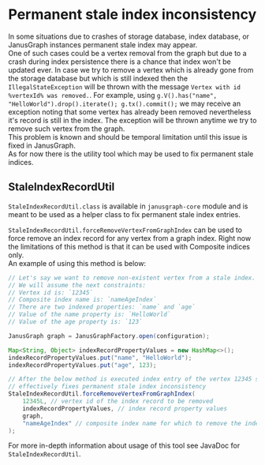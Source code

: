 # Permanent stale index inconsistency

In some situations due to crashes of storage database, index database, or JanusGraph instances 
permanent stale index may appear.  
One of such cases could be a vertex removal from the graph but due to a crash during index persistence 
there is a chance that index won't be updated ever. 
In case we try to remove a vertex which is already gone from the storage database but which is still indexed then 
the `IllegalStateException` will be thrown with the message `Vertex with id %vertexId% was removed.`. 
For example, using `g.V().has("name", "HelloWorld").drop().iterate(); g.tx().commit();` we may receive an exception 
noting that some vertex has already been removed nevertheless it's record is still in the index. 
The exception will be thrown anytime we try to remove such vertex from the graph.  
This problem is known and should be temporal limitation until this issue is fixed in JanusGraph.  
As for now there is the utility tool which may be used to fix permanent stale indices.  

## StaleIndexRecordUtil

`StaleIndexRecordUtil.class` is available in `janusgraph-core` module and is meant to be used as a helper class 
to fix permanent stale index entries. 

`StaleIndexRecordUtil.forceRemoveVertexFromGraphIndex` can be used to force remove an index record for any vertex from 
a graph index. Right now the limitations of this method is that it can be used with Composite indices only.  
An example of using this method is below:
```java
// Let's say we want to remove non-existent vertex from a stale index. 
// We will assume the next constraints: 
// Vertex id is: `12345`
// Composite index name is: `nameAgeIndex`
// There are two indexed properties: `name` and `age`
// Value of the name property is: `HelloWorld`
// Value of the age property is: `123`

JanusGraph graph = JanusGraphFactory.open(configuration);

Map<String, Object> indexRecordPropertyValues = new HashMap<>();
indexRecordPropertyValues.put("name", "HelloWorld");
indexRecordPropertyValues.put("age", 123);

// After the below method is executed index entry of the vertex 12345 should be removed from the index which 
// effectively fixes permanent stale index inconsistency
StaleIndexRecordUtil.forceRemoveVertexFromGraphIndex(
    12345L, // vertex id of the index record to be removed
    indexRecordPropertyValues, // index record property values
    graph,
    "nameAgeIndex" // composite index name for which to remove the index record
);
```
For more in-depth information about usage of this tool see JavaDoc for `StaleIndexRecordUtil`.

